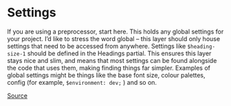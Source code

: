 # Settings
If you are using a preprocessor, start here. This holds any global settings for your project. I’d like to stress the word global – this layer should only house settings that need to be accessed from anywhere. Settings like `$heading-size-1` should be defined in the Headings partial. This ensures this layer stays nice and slim, and means that most settings can be found alongside the code that uses them, making finding things far simpler. Examples of global settings might be things like the base font size, colour palettes, config (for example, `$environment: dev;` ) and so on.

[Source](http://technotif.com/manage-large-css-projects-with-itcss/)
